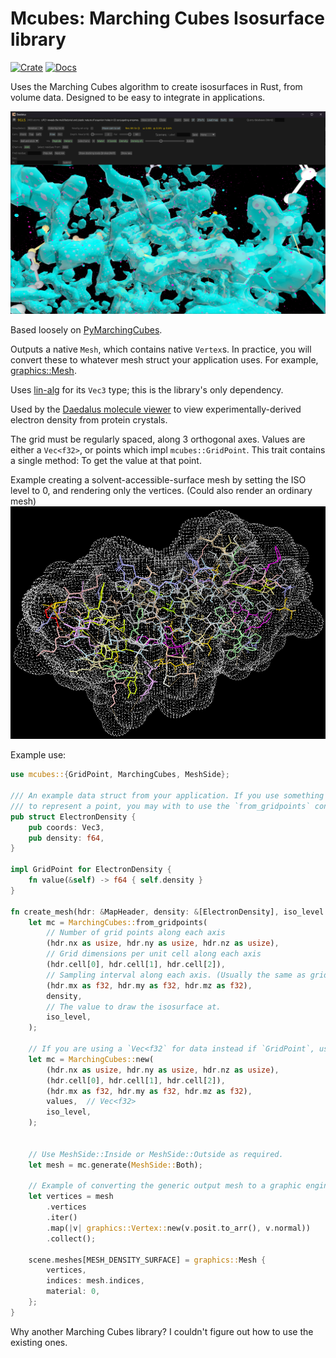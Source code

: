 # Mcubes: Marching Cubes Isosurface library

[![Crate](https://img.shields.io/crates/v/mcubes.svg)](https://crates.io/crates/mcubes)
[![Docs](https://docs.rs/mcubes/badge.svg)](https://docs.rs/mcubes)


Uses the Marching Cubes algorithm to create isosurfaces in Rust, from volume data. Designed to be easy to integrate
in applications.

![Electron density demo](screenshots/daedalus_iso_a.png)

Based loosely on [PyMarchingCubes](https://github.com/JustusThies/PyMarchingCubes).

Outputs a native `Mesh`, which contains native `Vertex`s. In practice, you will convert these to whatever
mesh struct your application uses. For example, [graphics::Mesh](https://docs.rs/graphics/latest/graphics/struct.Mesh.html).

Uses [lin-alg](https://github.com/david-oconnor/lin-alg) for its `Vec3` type; this is the library's only dependency.

Used by the [Daedalus molecule viewer](https://github.com/David-OConnor/daedalus) to view experimentally-derived electron density from protein crystals.

The grid must be  regularly spaced, along 3 orthogonal axes. Values are either a `Vec<f32>`, or points which impl
`mcubes::GridPoint`. This trait contains a single method: To get the value at that point.

Example creating a solvent-accessible-surface mesh by setting the ISO level to 0, and 
rendering only the vertices. (Could also render an ordinary mesh)
![Surface mesh](screenshots/surface_a.png)

Example use:
```rust
use mcubes::{GridPoint, MarchingCubes, MeshSide};

/// An example data struct from your application. If you use something like this 
/// to represent a point, you may with to use the `from_gridpoints` constructor.
pub struct ElectronDensity {
    pub coords: Vec3,
    pub density: f64,
}

impl GridPoint for ElectronDensity {
    fn value(&self) -> f64 { self.density }
}

fn create_mesh(hdr: &MapHeader, density: &[ElectronDensity], iso_level: f32) {
    let mc = MarchingCubes::from_gridpoints(
        // Number of grid points along each axis
        (hdr.nx as usize, hdr.ny as usize, hdr.nz as usize),
        // Grid dimensions per unit cell along each axis
        (hdr.cell[0], hdr.cell[1], hdr.cell[2]),
        // Sampling interval along each axis. (Usually the same as grid point number of grid points.)
        (hdr.mx as f32, hdr.my as f32, hdr.mz as f32),
        density,
        // The value to draw the isosurface at.
        iso_level,
    );
    
    // If you are using a `Vec<f32` for data instead if `GridPoint`, use this constructor:
    let mc = MarchingCubes::new(
        (hdr.nx as usize, hdr.ny as usize, hdr.nz as usize),
        (hdr.cell[0], hdr.cell[1], hdr.cell[2]),
        (hdr.mx as f32, hdr.my as f32, hdr.mz as f32),
        values,  // Vec<f32>
        iso_level,
    );


    // Use MeshSide::Inside or MeshSide::Outside as required.
    let mesh = mc.generate(MeshSide::Both);
    
    // Example of converting the generic output mesh to a graphic engine's:
    let vertices = mesh
        .vertices
        .iter()
        .map(|v| graphics::Vertex::new(v.posit.to_arr(), v.normal))
        .collect();

    scene.meshes[MESH_DENSITY_SURFACE] = graphics::Mesh {
        vertices,
        indices: mesh.indices,
        material: 0,
    };
}
```

Why another Marching Cubes library? I couldn't figure out how to use the existing ones.


[//]: # (todo: Screenshot[s])
